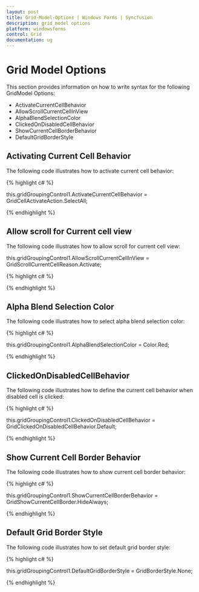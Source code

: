 ```yaml
---
layout: post
title: Grid-Model-Options | Windows Forms | Syncfusion
description: grid model options 
platform: windowsforms
control: Grid
documentation: ug
---
```


# Grid Model Options 

This section provides information on how to write syntax for the following GridModel Options:

* ActivateCurrentCellBehavior
* AllowScrollCurrentCellInView
* AlphaBlendSelectionColor
* ClickedOnDisabledCellBehavior
* ShowCurrentCellBorderBehavior
* DefaultGridBorderStyle

## Activating Current Cell Behavior

The following code illustrates how to activate current cell behavior:


{% highlight c# %}

this.gridGroupingControl1.ActivateCurrentCellBehavior = GridCellActivateAction.SelectAll;

{% endhighlight %}

## Allow scroll for Current cell view

The following code illustrates how to allow scroll for current cell view:

this.gridGroupingControl1.AllowScrollCurrentCellInView = GridScrollCurrentCellReason.Activate;

{% highlight c# %}



{% endhighlight %}

## Alpha Blend Selection Color

The following code illustrates how to select alpha blend selection color: 

{% highlight c# %}

this.gridGroupingControl1.AlphaBlendSelectionColor = Color.Red;

{% endhighlight %}

## ClickedOnDisabledCellBehavior

The following code illustrates how to define the current cell behavior when disabled cell is clicked: 

{% highlight c# %}

this.gridGroupingControl1.ClickedOnDisabledCellBehavior = GridClickedOnDisabledCellBehavior.Default;

{% endhighlight %}



## Show Current Cell Border Behavior

The following code illustrates how to show current cell border behavior: 

{% highlight c# %}

this.gridGroupingControl1.ShowCurrentCellBorderBehavior = GridShowCurrentCellBorder.HideAlways;

{% endhighlight %}



## Default Grid Border Style

The following code illustrates how to set default grid border style: 


{% highlight c# %}

this.gridGroupingControl1.DefaultGridBorderStyle = GridBorderStyle.None;

{% endhighlight %}




